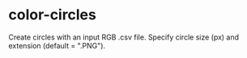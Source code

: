 # color-circles

Create circles with an input RGB .csv file. Specify circle size (px) and extension (default = ".PNG").
